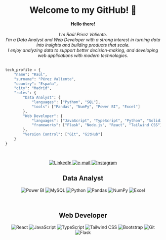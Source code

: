 <h1 align="center">Welcome to my GitHub! 🤍</h1>

<p align="center">
    <b>Hello there!</b><br><br>
    <i>
        I'm Raúl Pérez Valiente.<br>
        I'm a Data Analyst and Web Developer with a strong interest in turning data into insights and building products that scale.<br>
        I enjoy analyzing data to support better decision-making, and developing web applications with modern technologies.<br>
    </i><br>
</p>

```python
tech_profile = {
    "name": "Raúl",
    "surname": "Pérez Valiente",
    "country": "España",
    "city": "Madrid",
    "roles": {
        "Data Analyst": {
            "languages": ["Python", "SQL"],
            "tools": ["Pandas", "NumPy", "Power BI", "Excel"]
        },
        "Web Developer": {
            "languages": ["JavaScript", "TypeScript", "Python", "Solidity"],
            "frameworks": ["Flask", "Node.js", "React", "Tailwind CSS"]
        },
        "Version Control": ["Git", "GitHub"]
    }
}
```
<br>
<p align="center">
    <a href="https://www.linkedin.com/in/raulperezvaliente/">
        <img src="https://img.shields.io/badge/linkedin-%230077B5.svg?style=for-the-badge&logo=linkedin&logoColor=white" alt="LinkedIn">
    </a>
    <a href="mailto:raulpvaliente@gmail.com">
        <img src="https://img.shields.io/badge/Gmail-D14836?style=for-the-badge&logo=gmail&logoColor=white" alt="e-mail">
    </a>
    <a href="https://www.instagram.com/raulpvaliente/">
        <img src="https://img.shields.io/badge/Instagram-%23E4405F.svg?style=for-the-badge&logo=Instagram&logoColor=white" alt="Instagram">
    </a>  
</p>

<h2 align="center">Data Analyst</h2>

<p align="center">
  <img src="https://img.shields.io/badge/power_bi-F2C811?style=for-the-badge&logo=powerbi&logoColor=black" alt="Power BI">
  <img src="https://img.shields.io/badge/mysql-2596be.svg?style=for-the-badge&logo=mysql&logoColor=white" alt="MySQL">
  <img src="https://img.shields.io/badge/python-3670A0?style=for-the-badge&logo=python&logoColor=ffdd54" alt="Python">
    <img src="https://img.shields.io/badge/pandas-%23150458.svg?style=for-the-badge&logo=pandas&logoColor=white" alt="Pandas">
    <img src="https://img.shields.io/badge/numpy-%23013243.svg?style=for-the-badge&logo=numpy&logoColor=white" alt="NumPy">
  <img src="https://img.shields.io/badge/Microsoft_Excel-217346?style=for-the-badge&logo=microsoft-excel&logoColor=white" alt="Excel">
</p><br>

<h2 align="center">Web Developer</h2>

<p align="center">
  <img src="https://img.shields.io/badge/react-%2320232a.svg?style=for-the-badge&logo=react&logoColor=%2361DAFB" alt="React">
  <img src="https://img.shields.io/badge/javascript-%23323330.svg?style=for-the-badge&logo=javascript&logoColor=%23F7DF1E" alt="JavaScript">
  <img src="https://img.shields.io/badge/typescript-%23007ACC.svg?style=for-the-badge&logo=typescript&logoColor=white" alt="TypeScript">
  <img src="https://img.shields.io/badge/tailwindcss-%2338B2AC.svg?style=for-the-badge&logo=tailwind-css&logoColor=white" alt="Tailwind CSS">
  <img src="https://img.shields.io/badge/bootstrap-%238511FA.svg?style=for-the-badge&logo=bootstrap&logoColor=white" alt="Bootstrap">
  <img src="https://img.shields.io/badge/git-%23F05033.svg?style=for-the-badge&logo=git&logoColor=white" alt="Git">
  <img src="https://img.shields.io/badge/flask-%23000.svg?style=for-the-badge&logo=flask&logoColor=white" alt="Flask">
</p>



